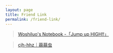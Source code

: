 ```yaml
---
layout: page
title: Friend Link
permalink: /friend-link/
---
```


> <a href='https://blog.woshiluo.com'>Woshiluo's Notebook -「Jump up HIGH!!」</a>  

> <a href='https://cjh-hhz.github.io'>cjh-hhz｜蒻蒻虫</a>  